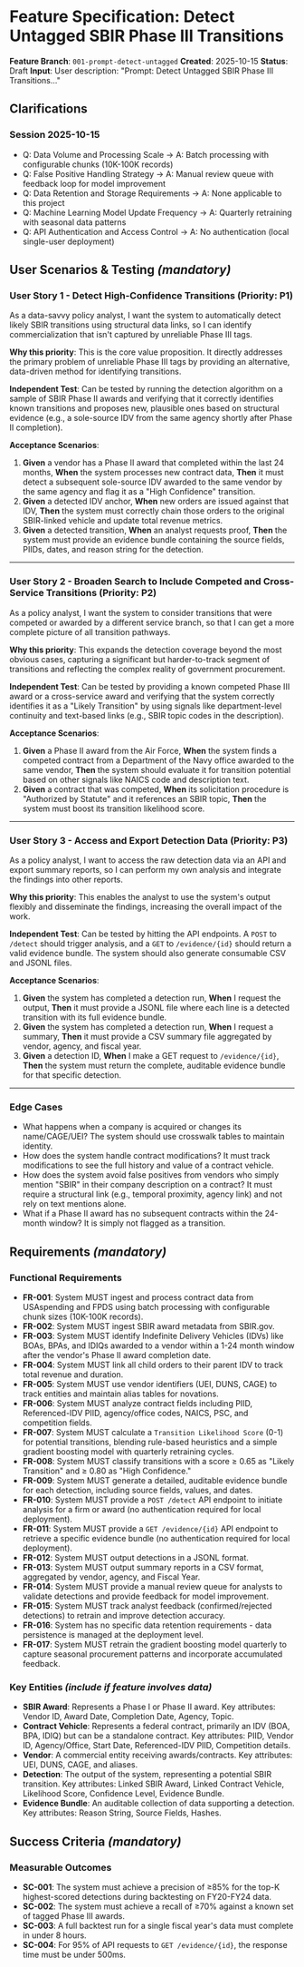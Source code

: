 # Feature Specification: Detect Untagged SBIR Phase III Transitions

**Feature Branch**: `001-prompt-detect-untagged`
**Created**: 2025-10-15
**Status**: Draft
**Input**: User description: "Prompt: Detect Untagged SBIR Phase III Transitions..."

## Clarifications

### Session 2025-10-15

- Q: Data Volume and Processing Scale → A: Batch processing with configurable chunks (10K-100K records)
- Q: False Positive Handling Strategy → A: Manual review queue with feedback loop for model improvement
- Q: Data Retention and Storage Requirements → A: None applicable to this project
- Q: Machine Learning Model Update Frequency → A: Quarterly retraining with seasonal data patterns
- Q: API Authentication and Access Control → A: No authentication (local single-user deployment)

## User Scenarios & Testing *(mandatory)*

### User Story 1 - Detect High-Confidence Transitions (Priority: P1)

As a data-savvy policy analyst, I want the system to automatically detect likely SBIR transitions using structural data links, so I can identify commercialization that isn't captured by unreliable Phase III tags.

**Why this priority**: This is the core value proposition. It directly addresses the primary problem of unreliable Phase III tags by providing an alternative, data-driven method for identifying transitions.

**Independent Test**: Can be tested by running the detection algorithm on a sample of SBIR Phase II awards and verifying that it correctly identifies known transitions and proposes new, plausible ones based on structural evidence (e.g., a sole-source IDV from the same agency shortly after Phase II completion).

**Acceptance Scenarios**:

1.  **Given** a vendor has a Phase II award that completed within the last 24 months, **When** the system processes new contract data, **Then** it must detect a subsequent sole-source IDV awarded to the same vendor by the same agency and flag it as a "High Confidence" transition.
2.  **Given** a detected IDV anchor, **When** new orders are issued against that IDV, **Then** the system must correctly chain those orders to the original SBIR-linked vehicle and update total revenue metrics.
3.  **Given** a detected transition, **When** an analyst requests proof, **Then** the system must provide an evidence bundle containing the source fields, PIIDs, dates, and reason string for the detection.

---

### User Story 2 - Broaden Search to Include Competed and Cross-Service Transitions (Priority: P2)

As a policy analyst, I want the system to consider transitions that were competed or awarded by a different service branch, so that I can get a more complete picture of all transition pathways.

**Why this priority**: This expands the detection coverage beyond the most obvious cases, capturing a significant but harder-to-track segment of transitions and reflecting the complex reality of government procurement.

**Independent Test**: Can be tested by providing a known competed Phase III award or a cross-service award and verifying that the system correctly identifies it as a "Likely Transition" by using signals like department-level continuity and text-based links (e.g., SBIR topic codes in the description).

**Acceptance Scenarios**:

1.  **Given** a Phase II award from the Air Force, **When** the system finds a competed contract from a Department of the Navy office awarded to the same vendor, **Then** the system should evaluate it for transition potential based on other signals like NAICS code and description text.
2.  **Given** a contract that was competed, **When** its solicitation procedure is "Authorized by Statute" and it references an SBIR topic, **Then** the system must boost its transition likelihood score.

---

### User Story 3 - Access and Export Detection Data (Priority: P3)

As a policy analyst, I want to access the raw detection data via an API and export summary reports, so I can perform my own analysis and integrate the findings into other reports.

**Why this priority**: This enables the analyst to use the system's output flexibly and disseminate the findings, increasing the overall impact of the work.

**Independent Test**: Can be tested by hitting the API endpoints. A `POST` to `/detect` should trigger analysis, and a `GET` to `/evidence/{id}` should return a valid evidence bundle. The system should also generate consumable CSV and JSONL files.

**Acceptance Scenarios**:

1.  **Given** the system has completed a detection run, **When** I request the output, **Then** it must provide a JSONL file where each line is a detected transition with its full evidence bundle.
2.  **Given** the system has completed a detection run, **When** I request a summary, **Then** it must provide a CSV summary file aggregated by vendor, agency, and fiscal year.
3.  **Given** a detection ID, **When** I make a GET request to `/evidence/{id}`, **Then** the system must return the complete, auditable evidence bundle for that specific detection.

---

### Edge Cases

-   What happens when a company is acquired or changes its name/CAGE/UEI? The system should use crosswalk tables to maintain identity.
-   How does the system handle contract modifications? It must track modifications to see the full history and value of a contract vehicle.
-   How does the system avoid false positives from vendors who simply mention "SBIR" in their company description on a contract? It must require a structural link (e.g., temporal proximity, agency link) and not rely on text mentions alone.
-   What if a Phase II award has no subsequent contracts within the 24-month window? It is simply not flagged as a transition.

## Requirements *(mandatory)*

### Functional Requirements

-   **FR-001**: System MUST ingest and process contract data from USAspending and FPDS using batch processing with configurable chunk sizes (10K-100K records).
-   **FR-002**: System MUST ingest SBIR award metadata from SBIR.gov.
-   **FR-003**: System MUST identify Indefinite Delivery Vehicles (IDVs) like BOAs, BPAs, and IDIQs awarded to a vendor within a 1-24 month window after the vendor's Phase II award completion date.
-   **FR-004**: System MUST link all child orders to their parent IDV to track total revenue and duration.
-   **FR-005**: System MUST use vendor identifiers (UEI, DUNS, CAGE) to track entities and maintain alias tables for novations.
-   **FR-006**: System MUST analyze contract fields including PIID, Referenced-IDV PIID, agency/office codes, NAICS, PSC, and competition fields.
-   **FR-007**: System MUST calculate a `Transition Likelihood Score` (0-1) for potential transitions, blending rule-based heuristics and a simple gradient boosting model with quarterly retraining cycles.
-   **FR-008**: System MUST classify transitions with a score ≥ 0.65 as "Likely Transition" and ≥ 0.80 as "High Confidence."
-   **FR-009**: System MUST generate a detailed, auditable evidence bundle for each detection, including source fields, values, and dates.
-   **FR-010**: System MUST provide a `POST /detect` API endpoint to initiate analysis for a firm or award (no authentication required for local deployment).
-   **FR-011**: System MUST provide a `GET /evidence/{id}` API endpoint to retrieve a specific evidence bundle (no authentication required for local deployment).
-   **FR-012**: System MUST output detections in a JSONL format.
-   **FR-013**: System MUST output summary reports in a CSV format, aggregated by vendor, agency, and Fiscal Year.
-   **FR-014**: System MUST provide a manual review queue for analysts to validate detections and provide feedback for model improvement.
-   **FR-015**: System MUST track analyst feedback (confirmed/rejected detections) to retrain and improve detection accuracy.
-   **FR-016**: System has no specific data retention requirements - data persistence is managed at the deployment level.
-   **FR-017**: System MUST retrain the gradient boosting model quarterly to capture seasonal procurement patterns and incorporate accumulated feedback.

### Key Entities *(include if feature involves data)*

-   **SBIR Award**: Represents a Phase I or Phase II award. Key attributes: Vendor ID, Award Date, Completion Date, Agency, Topic.
-   **Contract Vehicle**: Represents a federal contract, primarily an IDV (BOA, BPA, IDIQ) but can be a standalone contract. Key attributes: PIID, Vendor ID, Agency/Office, Start Date, Referenced-IDV PIID, Competition details.
-   **Vendor**: A commercial entity receiving awards/contracts. Key attributes: UEI, DUNS, CAGE, and aliases.
-   **Detection**: The output of the system, representing a potential SBIR transition. Key attributes: Linked SBIR Award, Linked Contract Vehicle, Likelihood Score, Confidence Level, Evidence Bundle.
-   **Evidence Bundle**: An auditable collection of data supporting a detection. Key attributes: Reason String, Source Fields, Hashes.

## Success Criteria *(mandatory)*

### Measurable Outcomes

-   **SC-001**: The system must achieve a precision of ≥85% for the top-K highest-scored detections during backtesting on FY20-FY24 data.
-   **SC-002**: The system must achieve a recall of ≥70% against a known set of tagged Phase III awards.
-   **SC-003**: A full backtest run for a single fiscal year's data must complete in under 8 hours.
-   **SC-004**: For 95% of API requests to `GET /evidence/{id}`, the response time must be under 500ms.